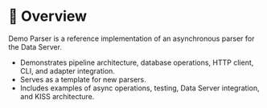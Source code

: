 # 🧩 Overview

Demo Parser is a reference implementation of an asynchronous parser for the Data Server.

- Demonstrates pipeline architecture, database operations, HTTP client, CLI, and adapter integration.
- Serves as a template for new parsers.
- Includes examples of async operations, testing, Data Server integration, and KISS architecture. 